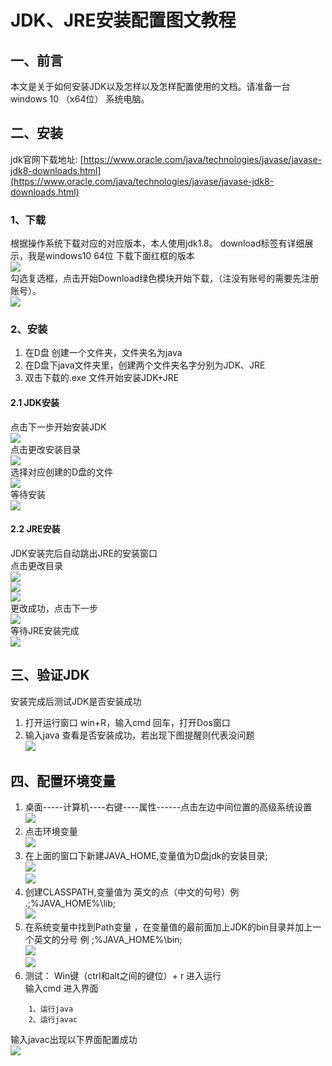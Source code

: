 # JDK、JRE安装配置图文教程
## 一、前言
本文是关于如何安装JDK以及怎样以及怎样配置使用的文档。请准备一台windows 10 （x64位） 系统电脑。  
## 二、安装
jdk官网下载地址: [https://www.oracle.com/java/technologies/javase/javase-jdk8-downloads.html](https://www.oracle.com/java/technologies/javase/javase-jdk8-downloads.html)   
### 1、下载
根据操作系统下载对应的对应版本，本人使用jdk1.8。 download标签有详细展示，我是windows10 64位 下载下面红框的版本  
![](https://cdn.jsdelivr.net/gh/csvf/imagehost/imgs/01.png)  
勾选复选框，点击开始Download绿色模块开始下载，（注没有账号的需要先注册账号）。  
![](https://cdn.jsdelivr.net/gh/csvf/imagehost/imgs/20210303133429.png)  
### 2、安装
1. 在D盘 创建一个文件夹，文件夹名为java
2. 在D盘下java文件夹里，创建两个文件夹名字分别为JDK、JRE
3. 双击下载的.exe 文件开始安装JDK+JRE  
#### 2.1 JDK安装
点击下一步开始安装JDK  
![](https://cdn.jsdelivr.net/gh/csvf/imagehost/imgs/20210303134206.png)  
点击更改安装目录  
![](https://cdn.jsdelivr.net/gh/csvf/imagehost/imgs/20210303134247.png)  
选择对应创建的D盘的文件  
![](https://cdn.jsdelivr.net/gh/csvf/imagehost/imgs/20210303134347.png)  
等待安装  
![](https://cdn.jsdelivr.net/gh/csvf/imagehost/imgs/20210303134425.png)  
#### 2.2 JRE安装
JDK安装完后自动跳出JRE的安装窗口  
点击更改目录  
![](https://cdn.jsdelivr.net/gh/csvf/imagehost/imgs/20210303134519.png)  
![](https://cdn.jsdelivr.net/gh/csvf/imagehost/imgs/20210303134535.png)  
![](https://cdn.jsdelivr.net/gh/csvf/imagehost/imgs/20210303134552.png)  
更改成功，点击下一步  
![](https://cdn.jsdelivr.net/gh/csvf/imagehost/imgs/20210303134616.png)  
等待JRE安装完成  
![](https://cdn.jsdelivr.net/gh/csvf/imagehost/imgs/20210303134640.png)  
## 三、验证JDK
安装完成后测试JDK是否安装成功  
1. 打开运行窗口 win+R，输入cmd 回车，打开Dos窗口  
2. 输入java 查看是否安装成功，若出现下图提醒则代表没问题  
![](https://cdn.jsdelivr.net/gh/csvf/imagehost/imgs/20210303134858.png)  
## 四、配置环境变量
1. 桌面-----计算机----右键----属性------点击左边中间位置的高级系统设置  
![](https://cdn.jsdelivr.net/gh/csvf/imagehost/imgs/20210303144914.png)  
2. 点击环境变量  
![](https://cdn.jsdelivr.net/gh/csvf/imagehost/imgs/20210303144952.png)  
3. 在上面的窗口下新建JAVA_HOME,变量值为D盘jdk的安装目录;  
![](https://cdn.jsdelivr.net/gh/csvf/imagehost/imgs/20210303145057.png)  
![](https://cdn.jsdelivr.net/gh/csvf/imagehost/imgs/20210303145130.png)  
4. 创建CLASSPATH,变量值为 英文的点（中文的句号）例 .;%JAVA_HOME%\lib;  
![](https://cdn.jsdelivr.net/gh/csvf/imagehost/imgs/20210303150311.png)  
5. 在系统变量中找到Path变量 ，在变量值的最前面加上JDK的bin目录并加上一个英文的分号 例 ;%JAVA_HOME%\bin;  
![](https://cdn.jsdelivr.net/gh/csvf/imagehost/imgs/20210303151211.png)  
![](https://cdn.jsdelivr.net/gh/csvf/imagehost/imgs/20210303151404.png)  
6. 测试： 
Win键（ctrl和alt之间的键位）+  r 进入运行   
输入cmd 进入界面  
```
	1、运行java
	2、运行javac
```
输入javac出现以下界面配置成功  
![](https://cdn.jsdelivr.net/gh/csvf/imagehost/imgs/20210303145408.png)

